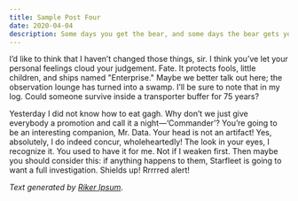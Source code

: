 ```yaml
---
title: Sample Post Four
date: 2020-04-04
description: Some days you get the bear, and some days the bear gets you.
---
```


I’d like to think that I haven’t changed those things, sir. I think you’ve let your personal feelings cloud your judgement. Fate. It protects fools, little children, and ships named "Enterprise." Maybe we better talk out here; the observation lounge has turned into a swamp. I’ll be sure to note that in my log. Could someone survive inside a transporter buffer for 75 years?

Yesterday I did not know how to eat gagh. Why don’t we just give everybody a promotion and call it a night—‘Commander’? You’re going to be an interesting companion, Mr. Data. Your head is not an artifact! Yes, absolutely, I do indeed concur, wholeheartedly! The look in your eyes, I recognize it. You used to have it for me. Not if I weaken first. Then maybe you should consider this: if anything happens to them, Starfleet is going to want a full investigation. Shields up! Rrrrred alert!

_Text generated by [Riker Ipsum](http://www.rikeripsum.com/)_.
